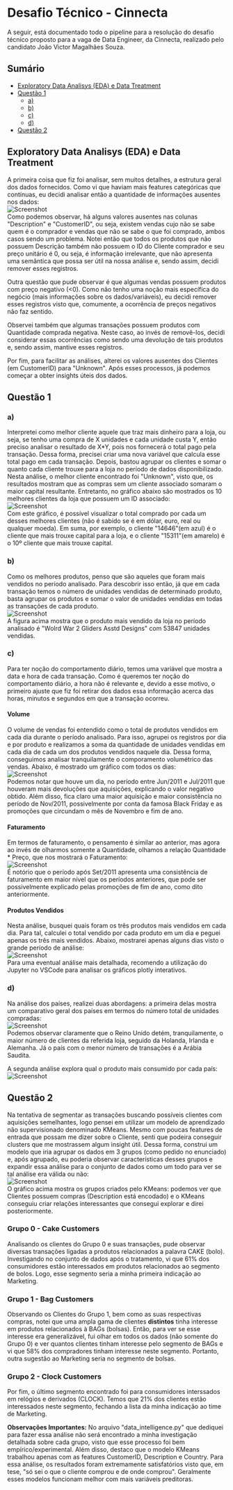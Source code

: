 # Desafio Técnico - Cinnecta
A seguir, está documentado todo o pipeline para a resolução do desafio técnico proposto para a vaga de Data Engineer, da Cinnecta, realizado pelo candidato João Victor Magalhães Souza.
## Sumário
- [Exploratory Data Analisys (EDA) e Data Treatment](#exploratory-data-analisys-eda-e-data-treatment)
- [Questão 1](#questão-1)
  - [a)](#a)
  - [b)](#b)
  - [c)](#c)
  - [d)](#d)
- [Questão 2](#questão-2)


## Exploratory Data Analisys (EDA) e Data Treatment
A primeira coisa que fiz foi analisar, sem muitos detalhes, a estrutura geral dos dados fornecidos. Como vi que haviam mais features categóricas que contínuas, eu decidi analisar então a quantidade de informações ausentes nos dados:
<br>
![Screenshot](figures/fig_overview_data.png)
<br>
Como podemos observar, há alguns valores ausentes nas colunas "Description" e "CustomerID", ou seja, existem vendas cujo não se sabe quem é o comprador e vendas que não se sabe o que foi comprado, ambos casos sendo um problema.
Notei então que todos os produtos que não possuem Descrição também não possuem o ID do Cliente comprador e seu preço unitário é 0, ou seja, é informação irrelevante, que não apresenta uma semântica que possa ser útil na nossa análise e, sendo assim, decidi remover esses registros.

Outra questão que pude observar é que algumas vendas possuem produtos com preço negativo (<0). Como não tenho uma noção mais específica do negócio (mais informações sobre os dados/variáveis), eu decidi remover esses registros visto que, comumente, a ocorrência de preços negativos não faz sentido.

Observei também que algumas transações possuem produtos com Quantidade comprada negativa. Neste caso, ao invés de removê-los, decidi considerar essas ocorrências como sendo uma devolução de tais produtos e, sendo assim, mantive esses registros.

Por fim, para facilitar as análises, alterei os valores ausentes dos Clientes (em CustomerID) para "Unknown". Após esses processos, já podemos começar a obter insights úteis dos dados.

## Questão 1
### <strong>a)</strong>
Interpretei como melhor cliente aquele que traz mais dinheiro para a loja, ou seja, se tenho uma compra de X unidades e cada unidade custa Y, então preciso analisar o resultado de X*Y, pois nos fornecerá o total pago pela transação. Dessa forma, precisei criar uma nova variável que calcula esse total pago em cada transação. Depois, bastou agrupar os clientes e somar o quanto cada cliente trouxe para a loja no período de dados disponibilizado. Nesta análise, o melhor cliente encontrado foi "Unknown", visto que, os resultados mostram que as compras sem um cliente associado somaram o maior capital resultante. Entretanto, no gráfico abaixo são mostrados os 10 melhores clientes da loja que possuem um ID associado:
<br>
![Screenshot](figures/1a.png)
<br>
Com este gráfico, é possível visualizar o total comprado por cada um desses melhores clientes (não é sabido se é em dólar, euro, real ou qualquer moeda). Em suma, por exemplo, o cliente "14646"(em azul) é o cliente que mais trouxe capital para a loja, e o cliente "15311"(em amarelo) é o 10º cliente que mais trouxe capital.

### <strong>b)</strong>
Como os melhores produtos, penso que são aqueles que foram mais vendidos no período analisado. Para descobrir isso então, já que em cada transação temos o número de unidades vendidas de determinado produto, basta agrupar os produtos e somar o valor de unidades vendidas em todas as transações de cada produto. 
<br>
![Screenshot](figures/1b.png)
<br>
A figura acima mostra que o produto mais vendido da loja no período analisado é "Wolrd War 2 Gliders Asstd Designs" com 53847 unidades vendidas.

### <strong>c)</strong>
Para ter noção do comportamento diário, temos uma variável que mostra a data e hora de cada transação. Como é queremos ter noção do comportamento diário, a hora não é relevante e, devido a esse motivo, o primeiro ajuste que fiz foi retirar dos dados essa informação acerca das horas, minutos e segundos em que a transação ocorreu. 
#### <strong>Volume</strong>
O volume de vendas foi entendido como o total de produtos vendidos em cada dia durante o período analisado. Para isso, agrupei os registros por dia e por produto e realizamos a soma da quantidade de unidades vendidas em cada dia de cada um dos produtos vendidos naquele dia. Dessa forma, conseguimos analisar tranquilamente o comporamento volumétrico das vendas. Abaixo, é mostrado um gráfico com todos os dias:
<br>
![Screenshot](figures/1c_volumes.png)
<br>
Podemos notar que houve um dia, no período entre Jun/2011 e Jul/2011 que houveram mais devoluções que aquisições, explicando o valor negativo obtido. Além disso, fica claro uma maior aquisição e maior consistência no período de Nov/2011, possivelmente por conta da famosa Black Friday e as promoções que circundam o mês de Novembro e fim de ano.

#### <strong>Faturamento</strong>
Em termos de faturamento, o pensamento é similar ao anterior, mas agora ao invés de olharmos somente a Quantidade, olhamos a relação Quantidade * Preço, que nos mostrará o Faturamento:
<br>
![Screenshot](figures/1c_invoice.png)
<br>
É notório que o período após Set/2011 apresenta uma consistência de faturamento em maior nível que os períodos anteriores, que pode ser possivelmente explicado pelas promoções de fim de ano, como dito anteriormente.

#### <strong>Produtos Vendidos</strong>
Nesta análise, busquei quais foram os três produtos mais vendidos em cada dia. Para tal, calculei o total vendido por cada produto em um dia e peguei apenas os três mais vendidos. Abaixo, mostrarei apenas alguns dias visto o grande período de análise:
<br>
![Screenshot](figures/1c_products.png)
<br>
Para uma eventual análise mais detalhada, recomendo a utilização do Jupyter no VSCode para analisar os gráficos plotly interativos. 

### <strong>d)</strong>
Na análise dos países, realizei duas abordagens: a primeira delas mostra um comparativo geral dos países em termos do número total de unidades compradas:
<br>
![Screenshot](figures/1d_general.png)
<br>
Podemos observar claramente que o Reino Unido detém, tranquilamente, o maior número de clientes da referida loja, seguido da Holanda, Irlanda e Alemanha. Já o país com o menor número de transações é a Arábia Saudita.

A segunda análise explora qual o produto mais consumido por cada país:
<br>
![Screenshot](figures/1d_by_country.png)
<br>

## Questão 2
Na tentativa de segmentar as transações buscando possíveis clientes com aquisições semelhantes, logo pensei em utilizar um modelo de aprendizado não supervisionado denominado KMeans. Mesmo com poucas features de entrada que possam me dizer sobre o Cliente, senti que podeira conseguir clusters que me mostrassem algum insight útil. Dessa forma, construi um modelo que iria agrupar os dados em 3 grupos (como pedido no enunciado) e, após agrupado, eu poderia observar características desses grupos e expandir essa análise para o conjunto de dados como um todo para ver se tal análise era válida ou não:
<br>
![Screenshot](figures/kmeans.png)
<br>
O gráfico acima mostra os grupos criados pelo KMeans: podemos ver que Clientes possuem compras (Description está encodado) e o KMeans conseguiu criar relações interessantes que consegui explorar e direi posteriormente.

### <strong>Grupo 0 - Cake Customers</strong>
Analisando os clientes do Grupo 0 e suas transações, pude observar diversas transações ligadas a produtos relacionados a palavra CAKE (bolo). Investigando no conjunto de dados após o tratamento, vi que 61% dos consumidores estão interessados em produtos relacionados ao segmento de bolos. Logo, esse segmento seria a minha primeira indicação ao Marketing.

### <strong>Grupo 1 - Bag Customers</strong>
Observando os Clientes do Grupo 1, bem como as suas respectivas compras, notei que uma ampla gama de clientes <strong>distintos</strong> tinha interesse em produtos relacionados à BAGs (bolsas). Então, para ver se esse interesse era generalizável, fui olhar em todos os dados (não somente do Grupo 0) e ver quantos clientes tinham interesse pelo segmento de BAGs e vi que 58% dos compradores tinham interesse neste segmento. Portanto, outra sugestão ao Marketing seria no segmento de bolsas.

### <strong>Grupo 2 - Clock Customers</strong>
Por fim, o último segmento encontrado foi para consumidores interssados em relógios e derivados (CLOCK). Temos que 21% dos clientes estão interessados neste segmento, fechando a lista da minha indicação ao time de Marketing.

<strong>Observações Importantes:</strong> No arquivo "data_intelligence.py" que dediquei para fazer essa análise não será encontrado a minha investigação detalhada sobre cada grupo, visto que esse processo foi bem empírico/experimental. Além disso, destaco que o modelo KMeans trabalhou apenas com as features CustomerID, Description e Country. Para essa análise, os resultados foram extremamente satisfatórios visto que, em tese, "só sei o que o cliente comprou e de onde comprou". Geralmente esses modelos funcionam melhor com mais variáveis preditoras.